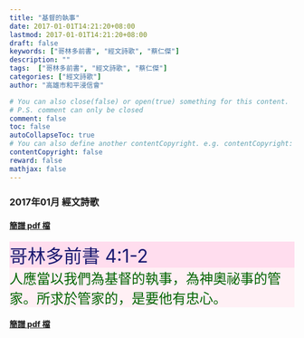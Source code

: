 ```yaml
---
title: "基督的執事"
date: 2017-01-01T14:21:20+08:00
lastmod: 2017-01-01T14:21:20+08:00
draft: false
keywords: ["哥林多前書", "經文詩歌", "蔡仁傑"]
description: ""
tags:  ["哥林多前書", "經文詩歌", "蔡仁傑"]
categories: ["經文詩歌"]
author: "高雄市和平浸信會"

# You can also close(false) or open(true) something for this content.
# P.S. comment can only be closed
comment: false
toc: false
autoCollapseToc: true
# You can also define another contentCopyright. e.g. contentCopyright: "This is another copyright."
contentCopyright: false
reward: false
mathjax: false
---
```


### 2017年01月 經文詩歌

#### [簡譜 pdf 檔](/pdf-h/h201701.pdf "基督的執事")

<div style="background-color:#FFDDEE"><font size="6", color="#191970">
哥林多前書 4:1-2
</font>
</div>

<div style="background-color:#FFF0F5"><font size="5", color="#006400">
人應當以我們為基督的執事，為神奧祕事的管家。所求於管家的，是要他有忠心。
</font>
</div>

#### [簡譜 pdf 檔](/pdf-h/h201701.pdf "基督的執事")
